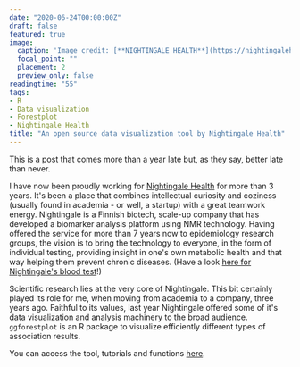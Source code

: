 ```yaml
---
date: "2020-06-24T00:00:00Z"
draft: false
featured: true
image:
  caption: 'Image credit: [**NIGHTINGALE HEALTH**](https://nightingalehealth.com/)'
  focal_point: ""
  placement: 2
  preview_only: false
readingtime: "55"
tags:
- R
- Data visualization
- Forestplot
- Nightingale Health
title: "An open source data visualization tool by Nightingale Health"
---
```


This is a post that comes more than a year late but, as they say, better late 
than never. 

I have now been proudly working for 
[Nightingale Health](https://nightingalehealth.com/) for more than 3 years. It's been 
a place that combines intellectual curiosity and coziness (usually 
found in academia - or well, a startup) with a great teamwork energy. 
Nightingale is a Finnish biotech, scale-up company that has developed a 
biomarker analysis platform using NMR technology. Having offered the service 
for more than 7 years now to epidemiology research groups, the vision is to 
bring the technology to everyone, in the form of individual testing, providing
insight in one's own metabolic health and that way helping them prevent chronic 
diseases. (Have a look [here for Nightingale's blood test](https://nightingalehealth.com/my-nightingale)!)

Scientific research lies at the very core of Nightingale. This bit certainly 
played its role for me, when moving from academia to a company, three years ago. 
Faithful to its values, last year Nightingale offered some of it's data 
visualization and analysis machinery to the broad audience. `ggforestplot` is an
R package to visualize efficiently different types of association results. 

You can access the tool, tutorials and functions [here](https://nightingalehealth.github.io/ggforestplot/index.html).

